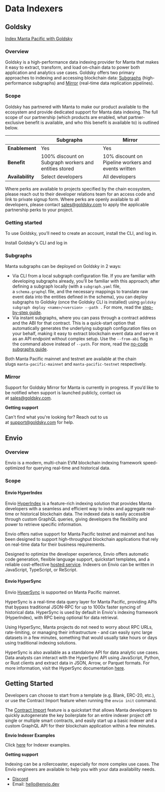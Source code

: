 # Data Indexers

## Goldsky

[​Index Manta Pacific with Goldsky](https://docs.goldsky.com/chains/manta#overview)

### Overview

Goldsky is a high-performance data indexing provider for Manta that makes it easy to extract, transform, and load on-chain data to power both application and analytics use cases. Goldsky offers two primary approaches to indexing and accessing blockchain data: [Subgraphs](https://docs.goldsky.com/subgraphs) (high-performance subgraphs) and [Mirror](https://docs.goldsky.com/mirror) (real-time data replication pipelines).

### Scope

Goldsky has partnered with Manta to make our product available to the ecosystem and provide dedicated support for Manta data indexing. The full scope of our partnership (which products are enabled, what partner-exclusive benefit is available, and who this benefit is available to) is outlined below.

|                  | Subgraphs                                             | Mirror                                              |
| ---------------- | ----------------------------------------------------- | --------------------------------------------------- |
| **Enablement**   | Yes                                                   | Yes                                                 |
| **Benefit**      | 100% discount on Subgraph workers and entities stored | 10% discount on Pipeline workers and events written |
| **Availability** | Select developers                                     | All developers                                      |

Where perks are available to projects specified by the chain ecosystem, please reach out to their developer relations team for an access code and link to private signup form. Where perks are openly available to all developers, please contact [sales@goldsky.com](mailto:sales@goldsky.com) to apply the applicable partnership perks to your project.

### Getting started

To use Goldsky, you’ll need to create an account, install the CLI, and log in.

Install Goldsky's CLI and log in

### Subgraphs

Manta subgraphs can be deployed on Goldsky in 2 ways:

- Via CLI from a local subgraph configuration file. If you are familiar with developing subgraphs already, you'll be familiar with this approach; after defining a subgraph locally (with a `subgraph.yaml` file, a `schema.graphql` file, and the necessary mappings to translate raw event data into the entities defined in the schema), you can deploy subgraphs to Goldsky (once the Goldsky CLI is installed) using `goldsky subgraph deploy <name>/<version> --path .` For more, read the [step-by-step guide](https://docs.goldsky.com/get-started/subgraphs).
- Via instant subgraphs, where you can pass through a contract address and the ABI for that contract. This is a quick-start option that automatically generates the underlying subgraph configuration files on your behalf, making it easy to extract blockchain event data and serve it as an API endpoint without complex setup. Use the `--from-abi` flag in the command above instead of `--path`. For more, read the [no-code subgraphs guide](https://docs.goldsky.com/guides/create-a-no-code-subgraph).

Both Manta Pacific mainnet and testnet are available at the chain slugs `manta-pacific-mainnet` and `manta-pacific-testnet` respectively.

### Mirror

Support for Goldsky Mirror for Manta is currently in progress. If you’d like to be notified when support is launched publicly, contact us at [sales@goldsky.com](mailto:sales@goldsky.com).

**Getting support**

Can't find what you're looking for? Reach out to us at [support@goldsky.com](mailto:support@goldsky.com) for help.


## Envio 

### Overview

Envio is a modern, multi-chain EVM blockchain indexing framework speed-optimized for querying real-time and historical data.

### Scope

#### Envio HyperIndex

Envio [HyperIndex](https://docs.envio.dev/docs/overview) is a feature-rich indexing solution that provides Manta developers with a seamless and efficient way to index and aggregate real-time or historical blockchain data. The indexed data is easily accessible through custom GraphQL queries, giving developers the flexibility and power to retrieve specific information.

Envio offers native support for Manta Pacific testnet and mainnet and has been designed to support high-throughput blockchain applications that rely on real-time data for their business requirements.

Designed to optimize the developer experience, Envio offers automatic code generation, flexible language support, quickstart templates, and a reliable cost-effective [hosted service](https://docs.envio.dev/docs/hosted-service). Indexers on Envio can be written in JavaScript, TypeScript, or ReScript.

#### Envio HyperSync

Envio [HyperSync](https://docs.envio.dev/docs/hypersync) is supported on Manta Pacific mainnet. 

HyperSync is a real-time data query layer for Manta Pacific, providing APIs that bypass traditional JSON-RPC for up to 1000x faster syncing of historical data. HyperSync is used by default in Envio's indexing framework (HyperIndex), with RPC being optional for data retrieval. 

Using HyperSync, Manta projects do not need to worry about RPC URLs, rate-limiting, or managing their infrastructure - and can easily sync large datasets in a few minutes, something that would usually take hours or days using traditional indexing solutions. 

HyperSync is also available as a standalone API for data analytic use cases. Data analysts can interact with the HyperSync API using JavaScript, Python, or Rust clients and extract data in JSON, Arrow, or Parquet formats. For more information, visit the HyperSync documentation [here](https://docs.envio.dev/docs/overview-hypersync).

## Getting Started

Developers can choose to start from a template (e.g. Blank, ERC-20, etc.), or use the Contract Import feature when running the `envio init` command. 

The [Contract Import](https://docs.envio.dev/docs/contract-import) feature is a quickstart that allows Manta developers to quickly autogenerate the key boilerplate for an entire indexer project off single or multiple smart contracts, and easily start up a basic indexer and a custom GraphQL API for their blockchain application within a few minutes.

**Envio Indexer Examples**

Click [here](https://docs.envio.dev/docs/example-uniswap-v3) for Indexer examples.

**Getting support**

Indexing can be a rollercoaster, especially for more complex use cases. The Envio engineers are available to help you with your data availability needs.

* [Discord](https://discord.gg/mZHNWgNCAc)
* Email: [hello@envio.dev](mailto:hello@envio.dev)








